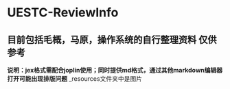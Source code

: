 # UESTC-ReviewInfo
## 目前包括毛概，马原，操作系统的自行整理资料 仅供参考
**说明：jex格式需配合joplin使用；同时提供md格式，通过其他markdown编辑器打开可能出现排版问题**
_resources文件夹中是图片